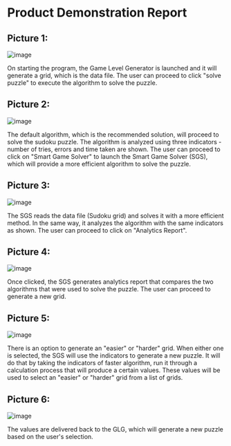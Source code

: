 # Product Demonstration Report

## Picture 1:

![image](https://user-images.githubusercontent.com/56427412/181763865-b6aef0c2-9c93-44d9-aeee-fbe6d1a8deb0.png)

On starting the program, the Game Level Generator is launched and it will generate a grid, which is the data file. The user can proceed to click "solve puzzle" to execute the algorithm to solve the puzzle. 

## Picture 2:

![image](https://user-images.githubusercontent.com/56427412/181764099-4db548cd-29b7-4242-9759-9b2ac1fa0086.png)

The default algorithm, which is the recommended solution, will  proceed to solve the sudoku puzzle. The algorithm is analyzed using three indicators - number of tries, errors and time taken are shown. The user can proceed to click on "Smart Game Solver" to launch the Smart Game Solver (SGS), which will provide a more efficient algorithm to solve the puzzle.

## Picture 3:

![image](https://user-images.githubusercontent.com/56427412/181764166-a848478a-3ada-4633-93a0-9cede7e4f5b2.png)

The SGS reads the data file (Sudoku grid) and solves it with a more efficient method. In the same way, it analyzes the algorithm with the same indicators as shown. The user can proceed to click on "Analytics Report".

## Picture 4:

![image](https://user-images.githubusercontent.com/56427412/181764208-8fe8af75-b8f1-46dc-ae35-bad106e130ef.png)

Once clicked, the SGS generates analytics report that compares the two algorithms that were used to solve the puzzle. The user can proceed to generate a new grid. 

## Picture 5:

![image](https://user-images.githubusercontent.com/56427412/181764281-bfdf6211-1607-45cc-ac51-24f9082e5fc7.png)
 
There is an option to generate an "easier" or "harder" grid. When either one is selected, the SGS will use the indicators to generate a new puzzle. It will do that by taking the indicators of faster algorithm, run it through a calculation process that will produce a certain values. These values will be used to select an "easier" or "harder" grid from a list of grids. 

## Picture 6: 

![image](https://user-images.githubusercontent.com/56427412/181764523-b215ab26-331a-41ec-bcaa-257d4e18cf11.png)

The values are delivered back to the GLG, which will generate a new puzzle based on the user's selection.
